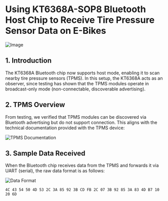 # Using KT6368A-SOP8 Bluetooth Host Chip to Receive Tire Pressure Sensor Data on E-Bikes

![Image](https://github.com/blevoice/pic/blob/489878ee15153e8f0120921c328efd281c0a282d/062400.png)

## 1. Introduction
The KT6368A Bluetooth chip now supports host mode, enabling it to scan nearby tire pressure sensors (TPMS). In this setup, the KT6368A acts as an observer, since testing has shown that the TPMS modules operate in broadcast-only mode (non-connectable, discoverable advertising).

## 2. TPMS Overview
From testing, we verified that TPMS modules can be discovered via Bluetooth advertising but do not support connection. This aligns with the technical documentation provided with the TPMS device:

![TPMS Documentation](https://github.com/blevoice/pic/blob/489878ee15153e8f0120921c328efd281c0a282d/062402.png)

## 3. Sample Data Received
When the Bluetooth chip receives data from the TPMS and forwards it via UART (serial), the raw data format is as follows:

![Data Format](https://github.com/blevoice/pic/blob/489878ee15153e8f0120921c328efd281c0a282d/062403.png)

```hex
4C 43 54 50 4D 53 2C 3A 85 92 3B CD FB 2C 07 3B 92 85 3A 83 4D B7 10 20 6D